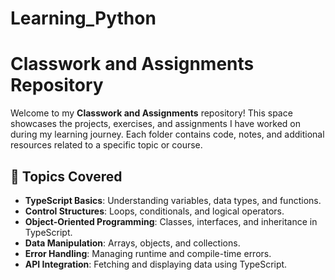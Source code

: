 # Learning_Python
<!DOCTYPE html>
<html lang="en">
<head>
    <meta charset="UTF-8">
    <meta name="viewport" content="width=device-width, initial-scale=1.0">
    <title>Classwork and Assignments Repository</title>
</head>
<body>
    <h1>Classwork and Assignments Repository</h1>
    <p>
        Welcome to my <strong>Classwork and Assignments</strong> repository! 
        This space showcases the projects, exercises, and assignments I have worked on during my learning journey. 
        Each folder contains code, notes, and additional resources related to a specific topic or course.
    </p>

 <h2>🚀 Topics Covered</h2>
    <ul>
        <li><strong>TypeScript Basics</strong>: Understanding variables, data types, and functions.</li>
        <li><strong>Control Structures</strong>: Loops, conditionals, and logical operators.</li>
        <li><strong>Object-Oriented Programming</strong>: Classes, interfaces, and inheritance in TypeScript.</li>
        <li><strong>Data Manipulation</strong>: Arrays, objects, and collections.</li>
        <li><strong>Error Handling</strong>: Managing runtime and compile-time errors.</li>
        <li><strong>API Integration</strong>: Fetching and displaying data using TypeScript.</li>
    </ul>

